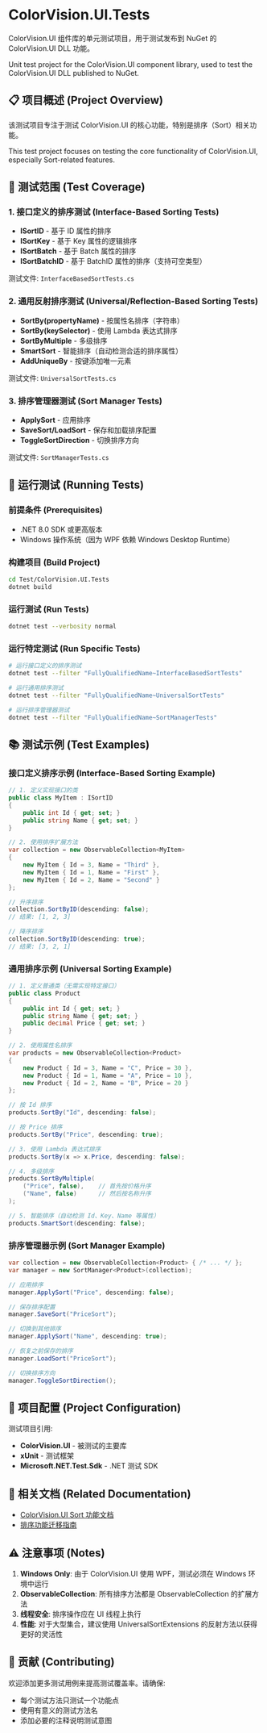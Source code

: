 # ColorVision.UI.Tests

ColorVision.UI 组件库的单元测试项目，用于测试发布到 NuGet 的 ColorVision.UI DLL 功能。

Unit test project for the ColorVision.UI component library, used to test the ColorVision.UI DLL published to NuGet.

## 📋 项目概述 (Project Overview)

该测试项目专注于测试 ColorVision.UI 的核心功能，特别是排序（Sort）相关功能。

This test project focuses on testing the core functionality of ColorVision.UI, especially Sort-related features.

## 🎯 测试范围 (Test Coverage)

### 1. 接口定义的排序测试 (Interface-Based Sorting Tests)
- **ISortID** - 基于 ID 属性的排序
- **ISortKey** - 基于 Key 属性的逻辑排序
- **ISortBatch** - 基于 Batch 属性的排序
- **ISortBatchID** - 基于 BatchID 属性的排序（支持可空类型）

测试文件: `InterfaceBasedSortTests.cs`

### 2. 通用反射排序测试 (Universal/Reflection-Based Sorting Tests)
- **SortBy(propertyName)** - 按属性名排序（字符串）
- **SortBy(keySelector)** - 使用 Lambda 表达式排序
- **SortByMultiple** - 多级排序
- **SmartSort** - 智能排序（自动检测合适的排序属性）
- **AddUniqueBy** - 按键添加唯一元素

测试文件: `UniversalSortTests.cs`

### 3. 排序管理器测试 (Sort Manager Tests)
- **ApplySort** - 应用排序
- **SaveSort/LoadSort** - 保存和加载排序配置
- **ToggleSortDirection** - 切换排序方向

测试文件: `SortManagerTests.cs`

## 🚀 运行测试 (Running Tests)

### 前提条件 (Prerequisites)
- .NET 8.0 SDK 或更高版本
- Windows 操作系统（因为 WPF 依赖 Windows Desktop Runtime）

### 构建项目 (Build Project)
```bash
cd Test/ColorVision.UI.Tests
dotnet build
```

### 运行测试 (Run Tests)
```bash
dotnet test --verbosity normal
```

### 运行特定测试 (Run Specific Tests)
```bash
# 运行接口定义的排序测试
dotnet test --filter "FullyQualifiedName~InterfaceBasedSortTests"

# 运行通用排序测试
dotnet test --filter "FullyQualifiedName~UniversalSortTests"

# 运行排序管理器测试
dotnet test --filter "FullyQualifiedName~SortManagerTests"
```

## 📚 测试示例 (Test Examples)

### 接口定义排序示例 (Interface-Based Sorting Example)

```csharp
// 1. 定义实现接口的类
public class MyItem : ISortID
{
    public int Id { get; set; }
    public string Name { get; set; }
}

// 2. 使用排序扩展方法
var collection = new ObservableCollection<MyItem>
{
    new MyItem { Id = 3, Name = "Third" },
    new MyItem { Id = 1, Name = "First" },
    new MyItem { Id = 2, Name = "Second" }
};

// 升序排序
collection.SortByID(descending: false);
// 结果: [1, 2, 3]

// 降序排序
collection.SortByID(descending: true);
// 结果: [3, 2, 1]
```

### 通用排序示例 (Universal Sorting Example)

```csharp
// 1. 定义普通类（无需实现特定接口）
public class Product
{
    public int Id { get; set; }
    public string Name { get; set; }
    public decimal Price { get; set; }
}

// 2. 使用属性名排序
var products = new ObservableCollection<Product>
{
    new Product { Id = 3, Name = "C", Price = 30 },
    new Product { Id = 1, Name = "A", Price = 10 },
    new Product { Id = 2, Name = "B", Price = 20 }
};

// 按 Id 排序
products.SortBy("Id", descending: false);

// 按 Price 排序
products.SortBy("Price", descending: true);

// 3. 使用 Lambda 表达式排序
products.SortBy(x => x.Price, descending: false);

// 4. 多级排序
products.SortByMultiple(
    ("Price", false),    // 首先按价格升序
    ("Name", false)      // 然后按名称升序
);

// 5. 智能排序（自动检测 Id、Key、Name 等属性）
products.SmartSort(descending: false);
```

### 排序管理器示例 (Sort Manager Example)

```csharp
var collection = new ObservableCollection<Product> { /* ... */ };
var manager = new SortManager<Product>(collection);

// 应用排序
manager.ApplySort("Price", descending: false);

// 保存排序配置
manager.SaveSort("PriceSort");

// 切换到其他排序
manager.ApplySort("Name", descending: true);

// 恢复之前保存的排序
manager.LoadSort("PriceSort");

// 切换排序方向
manager.ToggleSortDirection();
```

## 🔧 项目配置 (Project Configuration)

测试项目引用:
- **ColorVision.UI** - 被测试的主要库
- **xUnit** - 测试框架
- **Microsoft.NET.Test.Sdk** - .NET 测试 SDK

## 📖 相关文档 (Related Documentation)

- [ColorVision.UI Sort 功能文档](../../docs/ColorVision.UI.Sort.md)
- [排序功能迁移指南](../../docs/Sort-Migration-Guide.md)

## ⚠️ 注意事项 (Notes)

1. **Windows Only**: 由于 ColorVision.UI 使用 WPF，测试必须在 Windows 环境中运行
2. **ObservableCollection**: 所有排序方法都是 ObservableCollection 的扩展方法
3. **线程安全**: 排序操作应在 UI 线程上执行
4. **性能**: 对于大型集合，建议使用 UniversalSortExtensions 的反射方法以获得更好的灵活性

## 🤝 贡献 (Contributing)

欢迎添加更多测试用例来提高测试覆盖率。请确保:
- 每个测试方法只测试一个功能点
- 使用有意义的测试方法名
- 添加必要的注释说明测试意图
